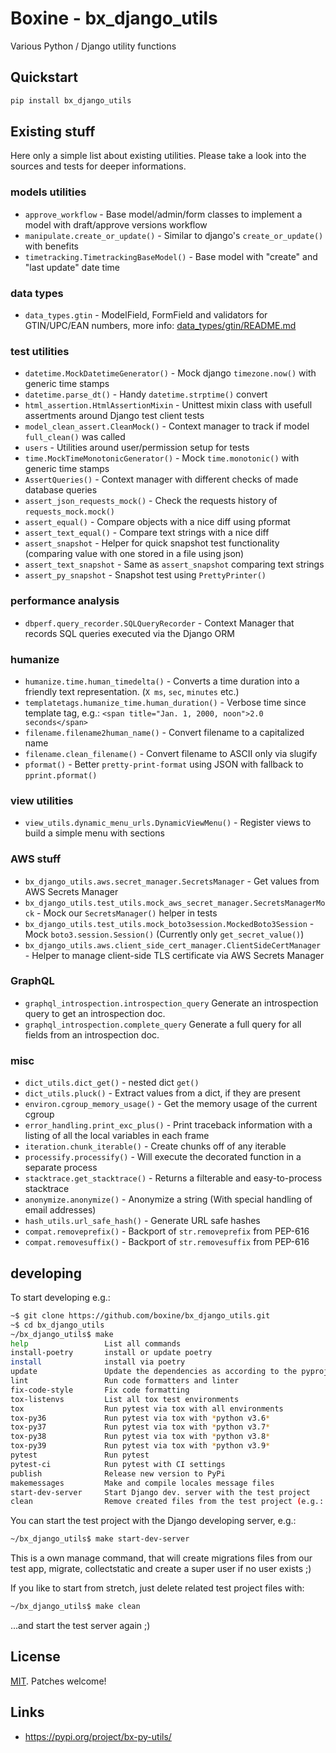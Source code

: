 # Boxine - bx_django_utils

Various Python / Django utility functions


## Quickstart

```bash
pip install bx_django_utils
```


## Existing stuff

Here only a simple list about existing utilities.
Please take a look into the sources and tests for deeper informations.


### models utilities

* `approve_workflow` - Base model/admin/form classes to implement a model with draft/approve versions workflow
* `manipulate.create_or_update()` - Similar to django's `create_or_update()` with benefits
* `timetracking.TimetrackingBaseModel()` - Base model with "create" and "last update" date time

### data types

* `data_types.gtin` - ModelField, FormField and validators for GTIN/UPC/EAN numbers, more info: [data_types/gtin/README.md](https://github.com/boxine/bx_django_utils/blob/master/bx_django_utils/data_types/gtin/README.md)

### test utilities

* `datetime.MockDatetimeGenerator()` - Mock django `timezone.now()` with generic time stamps
* `datetime.parse_dt()` - Handy `datetime.strptime()` convert
* `html_assertion.HtmlAssertionMixin` - Unittest mixin class with usefull assertments around Django test client tests
* `model_clean_assert.CleanMock()` - Context manager to track if model `full_clean()` was called
* `users` - Utilities around user/permission setup for tests
* `time.MockTimeMonotonicGenerator()` - Mock `time.monotonic()` with generic time stamps
* `AssertQueries()` - Context manager with different checks of made database queries
* `assert_json_requests_mock()` - Check the requests history of `requests_mock.mock()`
* `assert_equal()` - Compare objects with a nice diff using pformat
* `assert_text_equal()` - Compare text strings with a nice diff
* `assert_snapshot` - Helper for quick snapshot test functionality (comparing value with one stored in a file using json)
* `assert_text_snapshot` - Same as `assert_snapshot` comparing text strings
* `assert_py_snapshot` - Snapshot test using `PrettyPrinter()`

### performance analysis

* `dbperf.query_recorder.SQLQueryRecorder` - Context Manager that records SQL queries executed via the Django ORM

### humanize

* `humanize.time.human_timedelta()` - Converts a time duration into a friendly text representation. (`X ms`, `sec`, `minutes` etc.)
* `templatetags.humanize_time.human_duration()` - Verbose time since template tag, e.g.: `<span title="Jan. 1, 2000, noon">2.0 seconds</span>`
* `filename.filename2human_name()` - Convert filename to a capitalized name
* `filename.clean_filename()` - Convert filename to ASCII only via slugify
* `pformat()` - Better `pretty-print-format` using JSON with fallback to `pprint.pformat()`

### view utilities

* `view_utils.dynamic_menu_urls.DynamicViewMenu()` - Register views to build a simple menu with sections


### AWS stuff

* `bx_django_utils.aws.secret_manager.SecretsManager` - Get values from AWS Secrets Manager
* `bx_django_utils.test_utils.mock_aws_secret_manager.SecretsManagerMock` - Mock our `SecretsManager()` helper in tests
* `bx_django_utils.test_utils.mock_boto3session.MockedBoto3Session` - Mock `boto3.session.Session()` (Currently only `get_secret_value()`)
* `bx_django_utils.aws.client_side_cert_manager.ClientSideCertManager` - Helper to manage client-side TLS certificate via AWS Secrets Manager

### GraphQL

* `graphql_introspection.introspection_query` Generate an introspection query to get an introspection doc.
* `graphql_introspection.complete_query` Generate a full query for all fields from an introspection doc.

### misc

* `dict_utils.dict_get()` - nested dict `get()`
* `dict_utils.pluck()` - Extract values from a dict, if they are present
* `environ.cgroup_memory_usage()` - Get the memory usage of the current cgroup
* `error_handling.print_exc_plus()` - Print traceback information with a listing of all the local variables in each frame
* `iteration.chunk_iterable()` - Create chunks off of any iterable
* `processify.processify()` - Will execute the decorated function in a separate process
* `stacktrace.get_stacktrace()` - Returns a filterable and easy-to-process stacktrace
* `anonymize.anonymize()` - Anonymize a string (With special handling of email addresses)
* `hash_utils.url_safe_hash()` - Generate URL safe hashes
* `compat.removeprefix()` - Backport of `str.removeprefix` from PEP-616
* `compat.removesuffix()` - Backport of `str.removesuffix` from PEP-616


## developing

To start developing e.g.:

```bash
~$ git clone https://github.com/boxine/bx_django_utils.git
~$ cd bx_django_utils
~/bx_django_utils$ make
help                 List all commands
install-poetry       install or update poetry
install              install via poetry
update               Update the dependencies as according to the pyproject.toml file
lint                 Run code formatters and linter
fix-code-style       Fix code formatting
tox-listenvs         List all tox test environments
tox                  Run pytest via tox with all environments
tox-py36             Run pytest via tox with *python v3.6*
tox-py37             Run pytest via tox with *python v3.7*
tox-py38             Run pytest via tox with *python v3.8*
tox-py39             Run pytest via tox with *python v3.9*
pytest               Run pytest
pytest-ci            Run pytest with CI settings
publish              Release new version to PyPi
makemessages         Make and compile locales message files
start-dev-server     Start Django dev. server with the test project
clean                Remove created files from the test project (e.g.: SQlite, static files)
```

You can start the test project with the Django developing server, e.g.:
```bash
~/bx_django_utils$ make start-dev-server
```
This is a own manage command, that will create migrations files from our test app, migrate, collectstatic and create a super user if no user exists ;)

If you like to start from stretch, just delete related test project files with:
```bash
~/bx_django_utils$ make clean
```
...and start the test server again ;)


## License

[MIT](LICENSE). Patches welcome!

## Links

* https://pypi.org/project/bx-py-utils/
